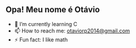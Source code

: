 ## Opa! Meu nome é Otávio

- 🌱 I’m currently learning C
- 📫 How to reach me: otaviorp2014@gmail.com
- ⚡ Fun fact: I like math



